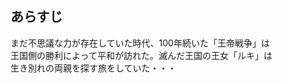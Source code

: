 <!DOCTYPE html>
<html lang="ja">

<head>
	<meta charset="UTF-8">
	<meta name="description" content="ティアーズ・ストーリー">
	<meta name="viewport" content="width=device-width, initial-scale=1">
	<link rel="icon" href="img/img/タイトルロゴ.jpg">
	<link rel="stylesheet" href="style.css">
	<script src="script.js"></script>
</head>

<body>
		<h2 class="arasuji">あらすじ</h2>
		<p class="arasuji-main">まだ不思議な力が存在していた時代、100年続いた「王帝戦争」は<br>
			王国側の勝利によって平和が訪れた。滅んだ王国の王女「ルキ」は<br>生き別れの両親を探す旅をしていた・・・</p>
	</header>


</body>

</html>
